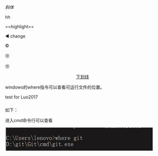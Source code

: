 *斜体*

hh

==highlight==



:arrow_backward:
change


&copy;

:accept:

:accept:



<center><u>下划线</u></center>





windows的where指令可以查看可运行文件的位置。


test for Luo2017


### 





如下：

进入cmd命令行可以查看 

![image-20201012201001053](./image-20201012201001053.png)
